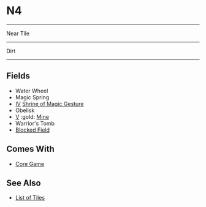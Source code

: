 # N4

___
Near Tile
___
Dirt
___


## Fields

- Water Wheel
- Magic Spring
- [Ⅳ](../difficulties.md) [Shrine of Magic Gesture](../spells/index.md)
- Obelisk
- [Ⅴ](../difficulties.md) :gold: [Mine](../fields.md#flaggable)
- Warrior's Tomb
- [Blocked Field](../keywords/blocked_field.md)


## Comes With

- [Core Game](../content/core_game.md)


## See Also

- [List of Tiles](index.md)
